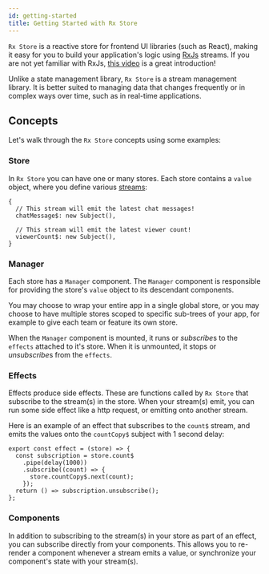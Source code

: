 ```yaml
---
id: getting-started
title: Getting Started with Rx Store
---
```


`Rx Store` is a reactive store for frontend UI libraries (such as React), making it easy for you to build your application's logic using [RxJs](https://rxjs.dev/) streams. If you are not yet familiar with RxJs, [this video](https://www.youtube.com/watch?v=ewcoEYS85Co) is a great introduction!

Unlike a state management library, `Rx Store` is a stream management library. It is better suited to managing data that changes frequently or in complex ways over time, such as in real-time applications.

## Concepts

Let's walk through the `Rx Store` concepts using some examples:


### Store

In `Rx Store` you can have one or many stores. Each store contains a `value` object, where you define various [streams](./rxjs-concepts.md):

```
{
  // This stream will emit the latest chat messages!
  chatMessage$: new Subject(),

  // This stream will emit the latest viewer count!
  viewerCount$: new Subject(),
}
```


### Manager

Each store has a `Manager` component. The `Manager` component is responsible for providing the store's `value` object to its descendant components.

You may choose to wrap your entire app in a single global store, or you may choose to have multiple stores scoped to specific sub-trees of your app, for example to give each team or feature its own store.

When the `Manager` component is mounted, it runs or *subscribe*s to the `effects` attached to it's store. When it is unmounted, it stops or *unsubscribe*s from the `effects`.

### Effects

Effects produce side effects. These are functions called by `Rx Store` that subscribe to the stream(s) in the store. When your stream(s) emit, you can run some side effect like a http request, or emitting onto another stream.

Here is an example of an effect that subscribes to the `count$` stream, and emits the values onto the `countCopy$` subject with 1 second delay:

```tsx
export const effect = (store) => {
  const subscription = store.count$
    .pipe(delay(1000))
    .subscribe((count) => {
      store.countCopy$.next(count);
    });
  return () => subscription.unsubscribe();
};
```

### Components

In addition to subscribing to the stream(s) in your store as part of an effect, you can subscribe directly from your components. This allows you to re-render a component whenever a stream emits a value, or synchronize your component's state with your stream(s).
